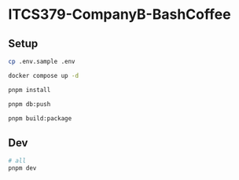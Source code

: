 # ITCS379-CompanyB-BashCoffee

## Setup

```bash
cp .env.sample .env

docker compose up -d

pnpm install

pnpm db:push

pnpm build:package
```

## Dev

```bash
# all
pnpm dev
```
